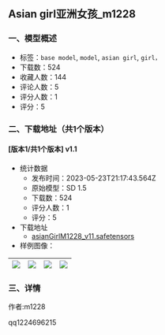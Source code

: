## Asian girl亚洲女孩_m1228
### 一、模型概述

- 标签：`base model`, `model`, `asian girl`, `girl，`
- 下载数：524
- 收藏人数：144
- 评论人数：5
- 评分人数：1
- 评分：5

### 二、下载地址（共1个版本）

#### [版本1/共1个版本] v1.1

- 统计数据
  - 发布时间：2023-05-23T21:17:43.564Z
  - 原始模型：SD 1.5
  - 下载数：524
  - 评分人数：1
  - 评分：5
- 下载地址
  - [asianGirlM1228_v11.safetensors](https://civitai.com/api/download/models/74770)
- 样例图像：

| <img src="https://image.civitai.com/xG1nkqKTMzGDvpLrqFT7WA/b54fef52-b806-4148-8fb8-6b983bf637ea/width=450/835710.jpeg" /> | <img src="https://image.civitai.com/xG1nkqKTMzGDvpLrqFT7WA/556b52e5-9984-4719-bd0f-5d8afd48f724/width=450/836115.jpeg" /> | <img src="https://image.civitai.com/xG1nkqKTMzGDvpLrqFT7WA/642d9e6c-dbdc-4771-879e-86300ac94e67/width=450/835905.jpeg" /> | <img src="https://image.civitai.com/xG1nkqKTMzGDvpLrqFT7WA/c8906a47-4fde-42a0-a8da-0309cb19aa71/width=450/835914.jpeg" /> |
| ---- | ---- | ---- | ---- |


### 三、详情
<p>作者:m1228</p><p>qq1224696215</p>